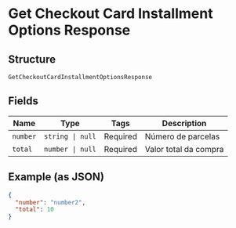 
# Get Checkout Card Installment Options Response

## Structure

`GetCheckoutCardInstallmentOptionsResponse`

## Fields

| Name | Type | Tags | Description |
|  --- | --- | --- | --- |
| `number` | `string \| null` | Required | Número de parcelas |
| `total` | `number \| null` | Required | Valor total da compra |

## Example (as JSON)

```json
{
  "number": "number2",
  "total": 10
}
```


